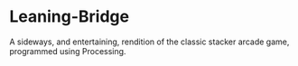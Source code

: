 # Leaning-Bridge
A sideways, and entertaining, rendition of the classic stacker arcade game, programmed using Processing.
